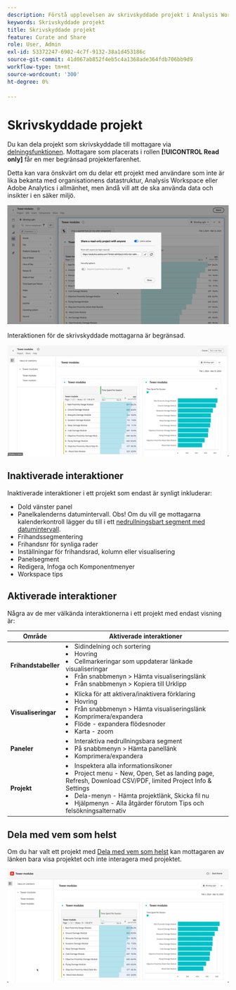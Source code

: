 ```yaml
---
description: Förstå upplevelsen av skrivskyddade projekt i Analysis Workspace.
keywords: Skrivskyddade projekt
title: Skrivskyddade projekt
feature: Curate and Share
role: User, Admin
exl-id: 53372247-6902-4c7f-9132-38a1d453186c
source-git-commit: 41d067ab852f4eb5c4a1368ade364fdb706bb9d9
workflow-type: tm+mt
source-wordcount: '300'
ht-degree: 0%

---
```


# Skrivskyddade projekt

Du kan dela projekt som skrivskyddade till mottagare via [delningsfunktionen](share-projects.md). Mottagare som placerats i rollen **[!UICONTROL Read only]** får en mer begränsad projekterfarenhet.

Detta kan vara önskvärt om du delar ett projekt med användare som inte är lika bekanta med organisationens datastruktur, Analysis Workspace eller Adobe Analytics i allmänhet, men ändå vill att de ska använda data och insikter i en säker miljö.

![Dela som skrivskyddad](assets/read-only-project-sender.png)

Interaktionen för de skrivskyddade mottagarna är begränsad.

![Dela som skrivskyddat mottaget](assets/read-only-project-receiver.png)

## Inaktiverade interaktioner

Inaktiverade interaktioner i ett projekt som endast är synligt inkluderar:

* Dold vänster panel
* Panelkalenderns datumintervall. Obs! Om du vill ge mottagarna kalenderkontroll lägger du till i ett [nedrullningsbart segment med datumintervall](https://experienceleague.adobe.com/docs/analytics-learn/tutorials/analysis-workspace/using-panels/using-drop-down-filters.html).
* Frihandssegmentering
* Frihandsnr för synliga rader
* Inställningar för frihandsrad, kolumn eller visualisering
* Panelsegment
* Redigera, Infoga och Komponentmenyer
* Workspace tips

## Aktiverade interaktioner

Några av de mer välkända interaktionerna i ett projekt med endast visning är:

| Område | Aktiverade interaktioner |
| --- | --- |
| **Frihandstabeller** | <li>Sidindelning och sortering</li><li>Hovring</li><li>Cellmarkeringar som uppdaterar länkade visualiseringar</li><li>Från snabbmenyn > Hämta visualiseringslänk</li><li>Från snabbmenyn > Kopiera till Urklipp</li> |
| **Visualiseringar** | <li>Klicka för att aktivera/inaktivera förklaring</li><li>Hovring</li><li>Från snabbmenyn > Hämta visualiseringslänk</li><li>Komprimera/expandera</li><li>Flöde - expandera flödesnoder</li><li>Karta - zoom</li></ul> |
| **Paneler** | <li>Interaktiva nedrullningsbara segment</li><li>På snabbmenyn > Hämta panellänk</li><li>Komprimera/expandera</li> |
| **Projekt** | <li>Inspektera alla informationsikoner</li><li>Project menu - New, Open, Set as landing page, Refresh, Download CSV/PDF, limited Project Info &amp; Settings</li><li>Dela-menyn - Hämta projektlänk, Skicka fil nu</li><li>Hjälpmenyn - Alla åtgärder förutom Tips och felsökningsalternativ</li> |


## Dela med vem som helst

Om du har valt ett projekt med [Dela med vem som helst](share-projects.md#share-a-project-with-anyone-no-login-required) kan mottagaren av länken bara visa projektet och inte interagera med projektet.

![Dela med alla](assets/share-with-anyone-receiver.png)
